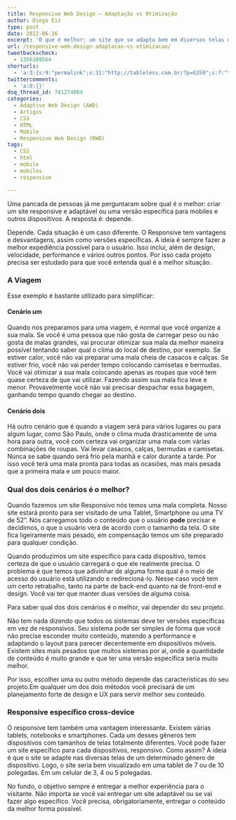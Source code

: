 ```yaml
---
title: Responsive Web Design – Adaptação vs Otimização
author: Diego Eis
type: post
date: 2012-06-26
excerpt: 'O que é melhor: um site que se adapta bem em diversas telas ou um site totalmente otimizado e de alta perfomance?'
url: /responsive-web-design-adaptacao-vs-otimizacao/
tweetbackscheck:
  - 1356389564
shorturls:
  - 'a:3:{s:9:"permalink";s:31:"http://tableless.com.br/?p=6359";s:7:"tinyurl";s:26:"http://tinyurl.com/6ma7et6";s:4:"isgd";s:19:"http://is.gd/2gSOXg";}'
twittercomments:
  - 'a:0:{}'
dsq_thread_id: 741274064
categories:
  - Adaptive Web Design (AWD)
  - Artigos
  - CSS
  - HTML
  - Mobile
  - Responsive Web Design (RWD)
tags:
  - CSS
  - html
  - mobile
  - mobiles
  - responsive

---
```

Uma pancada de pessoas já me perguntaram sobre qual é o melhor: criar um site responsive e adaptável ou uma versão específica para mobiles e outros dispositivos. A resposta é: depende.

Depende. Cada situação é um caso diferente. O Responsive tem vantagens e desvantagens, assim como versões específicas. A ideia é sempre fazer a melhor expediência possível para o usuário. Isso inclui, além de design, velocidade, performance e vários outros pontos. Por isso cada projeto precisa ser estudado para que você entenda qual é a melhor situação.

### A Viagem

Esse exemplo é bastante utilizado para simplificar:

#### Cenário um

Quando nos preparamos para uma viagem, é normal que você organize a sua mala. Se você é uma pessoa que não gosta de carregar peso ou não gosta de malas grandes, vai procurar otimizar sua mala da melhor maneira possível tentando saber qual o clima do local de destino, por exemplo. Se estiver calor, você não vai preparar uma mala cheia de casacos e calças. Se estiver frio, você não vai perder tempo colocando camisetas e bermudas. Você vai otimizar a sua mala colocando apenas as roupas que você tem quase certeza de que vai utilizar. Fazendo assim sua mala fica leve e menor. Provavelmente você não vai precisar despachar essa bagagem, ganhando tempo quando chegar ao destino.

#### Cenário dois

Há outro cenário que é quando a viagem será para vários lugares ou para algum lugar, como São Paulo, onde o clima muda drasticamente de uma hora para outra, você com certeza vai organizar uma mala com várias combinações de roupas. Vai levar casacos, calças, bermudas e camisetas. Nunca se sabe quando será frio pela manhã e calor durante a tarde. Por isso você terá uma mala pronta para todas as ocasiões, mas mais pesada que a primeira mala e um pouco maior.

### Qual dos dois cenários é o melhor?

Quando fazemos um site Responsivo nós temos uma mala completa. Nosso site estará pronto para ser visitado de uma Tablet, Smartphone ou uma TV de 52&#8221;. Nós carregamos todo o conteúdo que o usuário **pode** precisar e decidimos, o que o usuário verá de acordo com o tamanho da tela. O site fica ligeiramente mais pesado, em compensação temos um site preparado para qualquer condição.

Quando produzimos um site específico para cada dispositivo, temos certeza de que o usuário carregará o que ele realmente precisa. O problema é que temos que adivinhar de alguma forma qual é o meio de acesso do usuário está utilizando e redirecioná-lo. Nesse caso você tem um certo retrabalho, tanto na parte de back-end quanto na de front-end e design. Você vai ter que manter duas versões de alguma coisa. 

Para saber qual dos dois cenários é o melhor, vai depender do seu projeto.
  
Não tem nada dizendo que todos os sistemas deve ter versões específicas em vez de responsivos. Seu sistema pode ser simples de forma que você não precise esconder muito conteúdo, matendo a performance e adaptando o layout para parecer decentemente em dispositivos móveis. Existem sites mais pesados que muitos sistemas por aí, onde a quantidade de conteúdo é muito grande e que ter uma versão específica seria muito melhor.

Por isso, escolher uma ou outro método depende das características do seu projeto.Em qualquer um dos dois métodos você precisará de um planejamento forte de design e UX para servir melhor seu conteúdo. 

### Responsive específico cross-device

O responsive tem também uma vantagem interessante. Existem várias tablets, notebooks e smartphones. Cada um desses gêneros tem dispositivos com tamanhos de telas totalmente diferentes. Você pode fazer um site específico para cada dispositivos, responsivo. Como assim? A ideia é que o site se adapte nas diversas telas de um determinado gênero de dispositivo. Logo, o site seria bem visualizado em uma tablet de 7 ou de 10 polegadas. Em um celular de 3, 4 ou 5 polegadas.

No fundo, o objetivo sempre é entregar a melhor experiência para o visitante. Não importa se você vai entregar um site adaptável ou se vai fazer algo específico. Você precisa, obrigatoriamente, entregar o conteúdo da melhor forma possível.